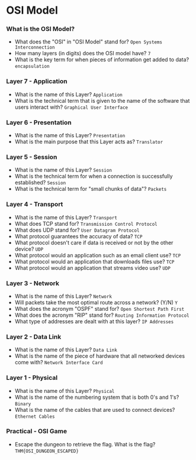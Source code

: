 # OSI Model

### What is the OSI Model?
- What does the "OSI" in "OSI Model" stand for? `Open Systems Interconnection` <br />
- How many layers (in digits) does the OSI model have? `7` <br />
- What is the key term for when pieces of information get added to data? `encapsulation` <br />

### Layer 7 - Application
- What is the name of this Layer? `Application` <br />
- What is the technical term that is given to the name of the software that users interact with? `Graphical User Interface` <br />

### Layer 6 - Presentation
- What is the name of this Layer? `Presentation` <br />
- What is the main purpose that this Layer acts as? `Translator` <br />

### Layer 5 - Session
- What is the name of this Layer? `Session` <br />
- What is the technical term for when a connection is successfully established? `Session` <br />
- What is the technical term for "small chunks of data"? `Packets` <br />

### Layer 4 - Transport
- What is the name of this Layer? `Transport` <br />
- What does TCP stand for? `Transmission Control Protocol` <br />
- What does UDP stand for? `User Datagram Protocol` <br />
- What protocol guarantees the accuracy of data? `TCP` <br />
- What protocol doesn't care if data is received or not by the other device? `UDP` <br />
- What protocol would an application such as an email client use? `TCP` <br />
- What protocol would an application that downloads files use? `TCP` <br />
- What protocol would an application that streams video use? `UDP` <br />

### Layer 3 - Network
- What is the name of this Layer? `Network` <br />
- Will packets take the most optimal route across a network? (Y/N) `Y` <br />
- What does the acronym "OSPF" stand for? `Open Shortest Path First` <br />
- What does the acronym "RIP" stand for? `Routing Information Protocol` <br />
- What type of addresses are dealt with at this layer? `IP Addresses` <br />

### Layer 2 - Data Link
- What is the name of this Layer? `Data Link` <br />
- What is the name of the piece of hardware that all networked devices come with? `Network Interface Card` <br />

### Layer 1 - Physical
- What is the name of this Layer? `Physical` <br />
- What is the name of the numbering system that is both 0's and 1's? `Binary` <br />
- What is the name of the cables that are used to connect devices? `Ethernet Cables` <br />

### Practical - OSI Game
- Escape the dungeon to retrieve the flag. What is the flag? `THM{OSI_DUNGEON_ESCAPED}` 
